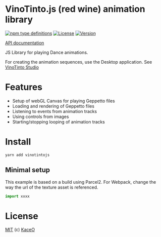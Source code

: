 # VinoTinto.js (red wine) animation library

[![npm type definitions](https://img.shields.io/npm/types/geppetto-player)](https://matthijsgroen.github.io/geppetto-player)
[![License](https://img.shields.io/npm/l/geppetto-player)](https://github.com/matthijsgroen/geppetto-player/blob/main/LICENSE)
[![Version](https://img.shields.io/npm/v/geppetto-player)](https://www.npmjs.com/package/geppetto-player)

[API documentation](https://tangueros.github.io/vinotintojs)

JS Library for playing Dance animations.

For creating the animation sequences, use the Desktop application.
See [VinoTinto Studio](https://tangueros.github.io/vinotinto)

# Features

- Setup of webGL Canvas for playing Geppetto files
- Loading and rendering of Geppetto files
- Listening to events from animation tracks
- Using controls from images
- Starting/stopping looping of animation tracks

# Install

```
yarn add vinotintojs
```

## Minimal setup

This example is based on a build using Parcel2. For Webpack, change the way the url of the texture asset is referenced.

```typescript
import xxxx
```

# License

[MIT](./LICENSE) (c) [KaceO](https://twitter.com/kaceoxx)
